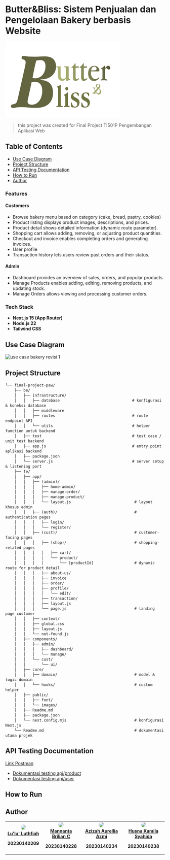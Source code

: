 # Butter&Bliss: Sistem Penjualan dan Pengelolaan Bakery berbasis Website
![Logo](fe/public/logo-text.svg)

> this project was created for Final Project TI501P Pengembangan Aplikasi Web

## Table of Contents
- [Use Case Diagram](#use-case-diagram)
- [Project Structure](#project-structure)
- [API Testing Documentation](#api-testing-documentation)
- [How to Run](#how-to-run)
- [Author](#author)

### Features
#### Customers
- Browse bakery menu based on category (cake, bread, pastry, cookies)
- Product listing displays product images, descriptions, and prices.
- Product detail shows detailed information (dynamic route parameter).
- Shopping cart allows adding, removing, or adjusting product quantities.
- Checkout and invoice enables completing orders and generating invoices.
- User profile
- Transaction history lets users review past orders and their status.
#### Admin
- Dashboard provides an overview of sales, orders, and popular products.
- Manage Products enables adding, editing, removing products, and updating stock.
- Manage Orders allows viewing and processing customer orders.
### Tech Stack
- **Next.js 15 (App Router)**
- **Node.js 22**
- **Tailwind CSS**

## Use Case Diagram
<img width="600" height="582" alt="use case bakery revisi 1" src="https://github.com/user-attachments/assets/63cc5b5f-aa3c-4a21-8f54-da43977d0975" /> 

## Project Structure
```
└── final-project-paw/
    ├── be/
    │   ├── infrastructure/
    │   │   ├── database                                # konfigurasi & koneksi database
    │   │   ├── middleware
    │   │   ├── routes                                  # route endpoint API
    │   │   └── utils                                   # helper function untuk backend
    │   ├── test                                        # test case / unit test backend
    │   ├── app.js                                      # entry point aplikasi backend
    │   ├── package.json
    │   └── server.js                                   # server setup & listening port
    ├── fe/
    │   ├── app/
    │   │   ├── (admin)/
    │   │   │   ├── home-admin/
    │   │   │   ├── manage-order/
    │   │   │   ├── manage-product/
    │   │   │   └── layout.js                            # layout khusus admin
    │   │   ├── (auth)/                                  # authentication pages
    │   │   │   ├── login/
    │   │   │   └── register/
    │   │   ├── (cust)/                                  # customer-facing pages
    │   │   │   ├── (shop)/                              # shopping-related pages
    │   │   │   │   ├── cart/
    │   │   │   │   └── product/
    │   │   │   │       └── [productId]                  # dynamic route for product detail
    │   │   │   ├── about-us/
    │   │   │   ├── invoice
    │   │   │   ├── order/
    │   │   │   ├── profile/
    │   │   │   │   └── edit/
    │   │   │   ├── transaction/
    │   │   │   ├── layout.js
    │   │   │   └── page.js                              # landing page customer
    │   │   ├── context/
    │   │   ├── global.css
    │   │   ├── layout.js
    │   │   └── not-found.js
    │   ├── components/
    │   │   ├── admin/
    │   │   │   ├── dashboard/
    │   │   │   └── manage/
    │   │   └── cust/
    │   │       └── ui/
    │   ├── core/
    │   │   ├── domain/                                  # model & logic domain
    │   │   └── hooks/                                   # custom helper
    │   ├── public/
    │   │   ├── font/
    │   │   └── images/
    │   ├── Readme.md
    │   ├── package.json
    │   └── next.config.mjs                              # konfigurasi Next.js
    └── Readme.md                                        # dokumentasi utama projek
```
## API Testing Documentation
[Link Postman](https://app.getpostman.com/join-team?invite_code=294c04167642ad666b9b78c55b8f0ff3fbea7c82aeac4f9d4a7360410975f79f&target_code=cceea7b38499405ac6d466015b67ec1f)
- [Dokumentasi testing api/product](Documentation/api-product.md)
- [Dokumentasi testing api/user](Documentation/api-user.md)

## How to Run

## Author
<table align="center">
  <tr>
    <td align="center">
      <a href="https://github.com/lulultfh">
        <img src="https://avatars.githubusercontent.com/u/161204020?v=4"" width="80" style="border-radius: 50%;" /><br />
        <span><b>Lu'lu' Luthfiah</span>
      </a>
      <p>20230140209</p>
    </td>
    <td align="center">
      <a href="https://github.com/MannantaB">
        <img src="https://avatars.githubusercontent.com/u/160874974?v=4" width="80" style="border-radius: 50%;" /><br />
        <span><b>Mannanta Brilian C</span>
      </a>
      <p>20230140228</p>
    </td>
    <td align="center">
      <a href="https://github.com/azizazmi">
        <img src="https://avatars.githubusercontent.com/u/161433994?v=4" width="80" style="border-radius: 50%;" /><br />
        <span><b>Azizah Aurellia Azmi</span>
      </a>
      <p>20230140234</p>
    </td>
    <td align="center">
      <a href="https://github.com/husnakamilaa">
        <img src="https://avatars.githubusercontent.com/u/161220589?v=4" width="80" style="border-radius: 50%;" /><br />
        <span><b>Husna Kamila Syahida</span>
      </a>
      <p>20230140238</p>
    </td>
  </tr>
</table>

